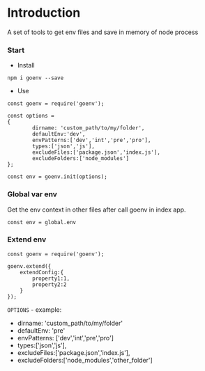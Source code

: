 # Introduction
A set of tools to get env files and save in memory of node process

### Start

- Install
```
npm i goenv --save
```
- Use
```
const goenv = require('goenv');

const options = 
{
        dirname: 'custom_path/to/my/folder',
        defaultEnv:'dev',
        envPatterns:['dev','int','pre','pro'],
        types:['json','js'],
        excludeFiles:['package.json','index.js'],
        excludeFolders:['node_modules']
};

const env = goenv.init(options);

```

### Global var env
Get the env context in other files after call goenv in index app.

```
const env = global.env
```

### Extend env 
```
const goenv = require('goenv');
 
goenv.extend({
    extendConfig:{
        property1:1,
        property2:2
    }
});

```

`OPTIONS` - example:
- dirname: 'custom_path/to/my/folder'
- defaultEnv: 'pre' 
- envPatterns: ['dev','int','pre','pro']
- types:['json','js'],
- excludeFiles:['package.json','index.js'],
- excludeFolders:['node_modules','other_folder']